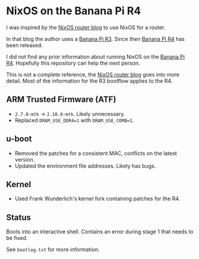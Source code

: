 # NixOS on the Banana Pi R4

I was inspired by the [NixOS router blog] to use NixOS for a router.

In that blog the author uses a [Banana Pi R3].
Since then [Banana Pi R4] has been released.

I did not find any prior information about running NixOS on the [Banana Pi R4].
Hopefully this repository can help the next person.

This is not a complete reference, the [NixOS router blog] goes into more detail.
Most of the information for the R3 bootflow applies to the R4.

## ARM Trusted Firmware (ATF)

* `2.7.0-mtk` -> `2.10.0-mtk`. Likely unnecessary.
* Replaced `DRAM_USE_DDR4=1` with `DRAM_USE_COMB=1`.

## u-boot

* Removed the patches for a consistent MAC, conflicts on the latest version.
* Updated the environment file addresses. Likely has bugs.

## Kernel

* Used Frank Wunderlich's kernel fork containing patches for the R4.

## Status

Boots into an interactive shell.
Contains an error during stage 1 that needs to be fixed.

See `bootlog.txt` for more information.

[nixos-sbc]: https://github.com/nakato/nixos-sbc
[Banana Pi R3]: https://wiki.banana-pi.org/Banana_Pi_BPI-R3
[Banana Pi R4]: https://wiki.banana-pi.org/Banana_Pi_BPI-R4
[NixOS router blog]: https://github.com/ghostbuster91/blogposts/blob/a2374f0039f8cdf4faddeaaa0347661ffc2ec7cf/router2023/main.md
